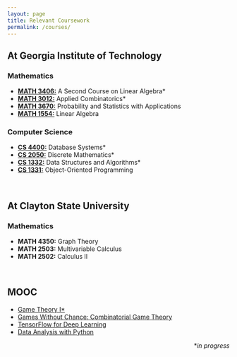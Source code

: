```yaml
---
layout: page
title: Relevant Coursework
permalink: /courses/
---
```


<h2>At Georgia Institute of Technology</h2>

<h3>Mathematics</h3>

<ul>
	<li><a href="https://math.gatech.edu/courses/math/3406"><b>MATH 3406:</b></a> A Second Course on Linear Algebra*</li>
	<li><a href="https://math.gatech.edu/courses/math/3012"><b>MATH 3012:</b></a> Applied Combinatorics*</li>
	<li><a href="https://math.gatech.edu/courses/math/3670"><b>MATH 3670:</b></a> Probability and Statistics with Applications</li>
	<li><a href="https://math.gatech.edu/courses/math/1554"><b>MATH 1554:</b></a> Linear Algebra</li>
</ul>

<h3>Computer Science</h3>

<ul>
	<li><a href="https://datamastery.gitlab.io/databases/syllabus.html"><b>CS 4400:</b></a> Database Systems*</li>
	<li><a href="https://gt-student-wiki.org/mediawiki/index.php/CS_2050#Topics_List"><b>CS 2050:</b></a> Discrete Mathematics*</li>
	<li><a href="https://ctl.gatech.edu/sites/default/files/images/hudachek-buswell_cs1332_syllabus.pdf"><b>CS 1332:</b></a> Data Structures and Algorithms*</li>
	<li><a href="https://faculty.cc.gatech.edu/~stasko/1331/index.html"><b>CS 1331:</b></a> Object-Oriented Programming</li>
</ul>


<br>


<h2>At Clayton State University</h2>

<h3>Mathematics</h3>

<ul>
	<li><b>MATH 4350:</b> Graph Theory</li>
	<li><b>MATH 2503:</b> Multivariable Calculus</li>
	<li><b>MATH 2502:</b> Calculus II</li>
</ul>

<br>

<h2>MOOC</h2>

<ul>
	<li><a href="https://www.coursera.org/learn/game-theory-1">Game Theory I*</a></li>
	<li><a href="https://www.coursera.org/learn/combinatorial-game-theory">Games Without Chance: Combinatorial Game Theory</a></li>
	<li><a href="https://www.udacity.com/course/intro-to-tensorflow-for-deep-learning--ud187">TensorFlow for Deep Learning</a></li>
	<li><a href="https://www.udacity.com/course/intro-to-data-analysis--ud170">Data Analysis with Python</a></li>
</ul>

<div align= "right">
	*<i>in progress</i>
</div>